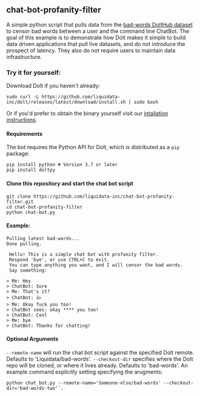 ## chat-bot-profanity-filter
A simple python script that pulls data from the [bad-words DoltHub dataset](https://www.dolthub.com/repositories/Liquidata/bad-words) to censor bad words between a user and the command line ChatBot. The goal of this example is to demonstrate how Dolt makes it simple to build data driven applications that pull live datasets, and do not introduce the prospect of latency. They also do not require users to maintain data infrastructure. 

### Try it for yourself:

Download Dolt if you haven't already:
```
sudo curl -L https://github.com/liquidata-inc/dolt/releases/latest/download/install.sh | sudo bash
```
Or if you'd prefer to obtain the binary yourself visit our [intallation instructions](https://github.com/liquidata-inc/dolt#installation).

#### Requirements
The bot requires the Python API for Dolt, which is distributed as a `pip` package:
```
pip install python # Version 3.7 or later
pip install doltpy
```

#### Clone this repository and start the chat bot script
```
git clone https://github.com/liquidata-inc/chat-bot-profanity-filter.git
cd chat-bot-profanity-filter
python chat-bot.py
```
#### Example:
```
Pulling latest bad-words...
Done pulling.

 Hello! This is a simple chat bot with profanity filter. 
 Respond 'bye', or use CTRL+C to exit. 
 You can type anything you want, and I will censor the bad words.
 Say something: 

> Me: Hey
> ChatBot: Sure
> Me: That's it?
> ChatBot: 👍
> Me: Okay fuck you too!
> ChatBot sees: okay **** you too!
> ChatBot: Cool
> Me: bye
> ChatBot: Thanks for chatting!
```


#### Optional Arguments
`--remote-name` will run the chat bot script against the specified Dolt remote. Defaults to 'Liquidata/bad-words'. `--checkout-dir` specifies where the Dolt repo will be cloned, or where it lives already. Defaults to 'bad-words'. An example command explicitly setting specifying the arugments:
```
python chat_bot.py --remote-name='Someone-else/bad-words' --checkout-dir='bad-words-two'`.
```

